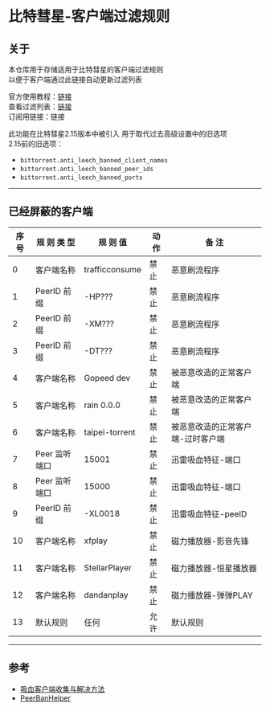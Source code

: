 # 比特彗星-客户端过滤规则

## 关于

本仓库用于存储适用于比特彗星的客户端过滤规则  
以便于客户端通过此链接自动更新过滤列表  

官方使用教程：[链接](https://wiki.bitcomet.com/bitcomet_options#client_filter)  
查看过滤列表：[链接](./Client_Filter.json)  
订阅用链接：链接  

此功能在比特彗星2.15版本中被引入 用于取代过去高级设置中的旧选项  
2.15前的旧选项：  
* `bittorrent.anti_leech_banned_client_names`
* `bittorrent.anti_leech_banned_peer_ids`
* `bittorrent.anti_leech_banned_ports`

---

## 已经屏蔽的客户端

| 序 号 | 规 则 类 型 | 规 则 值 | 动 作 | 备 注 |
|--- | --- | --- | --- | ---|
| 0 | 客户端名称 | trafficconsume | 禁止 | 恶意刷流程序 |
| 1 | PeerID 前缀 | -HP??? | 禁止 | 恶意刷流程序 |
| 2 | PeerID 前缀 | -XM??? | 禁止 | 恶意刷流程序 |
| 3 | PeerID 前缀 | -DT??? | 禁止 | 恶意刷流程序 |
| 4 | 客户端名称 | Gopeed dev | 禁止 | 被恶意改造的正常客户端 |
| 5 | 客户端名称 | rain 0.0.0 | 禁止 | 被恶意改造的正常客户端 |
| 6 | 客户端名称 | taipei-torrent | 禁止 | 被恶意改造的正常客户端-过时客户端 |
| 7 | Peer 监听端口 | 15001 | 禁止 | 迅雷吸血特征-端口 |
| 8 | Peer 监听端口 | 15000 | 禁止 | 迅雷吸血特征-端口 |
| 9 | PeerID 前缀 | -XL0018 | 禁止 | 迅雷吸血特征-peeID |
| 10 | 客户端名称 | xfplay | 禁止 | 磁力播放器-影音先锋 |
| 11 | 客户端名称 | StellarPlayer | 禁止 | 磁力播放器-恒星播放器 |
| 12 | 客户端名称 | dandanplay | 禁止 | 磁力播放器-弹弹PLAY |
| 13 | 默认规则 | 任何 | 允许 | 默认规则 |

---

## 参考
* [吸血客户端收集与解决方法](https://www.cometbbs.com/t/%E5%90%B8%E8%A1%80%E5%AE%A2%E6%88%B7%E7%AB%AF%E6%94%B6%E9%9B%86%E4%B8%8E%E8%A7%A3%E5%86%B3%E6%96%B9%E6%B3%95/92122)
* [PeerBanHelper](https://github.com/PBH-BTN/PeerBanHelper)